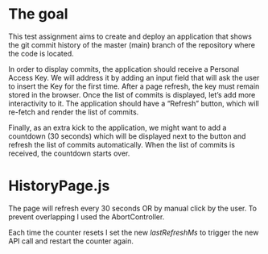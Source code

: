 # The goal
This test assignment aims to create and deploy an application that shows the git
commit history of the master (main) branch of the repository where the code is located.

In order to display commits, the application should receive a Personal Access Key. We will address it by adding an input field that will ask the user to insert the Key for the first time. After a page refresh, the key must remain stored in the browser.
Once the list of commits is displayed, let’s add more interactivity to it. The application should have a “Refresh” button, which will re-fetch and render the list of commits.

Finally, as an extra kick to the application, we might want to add a countdown (30 seconds) which will be displayed next to the button and refresh the list of commits automatically. When the list of commits is received, the countdown starts over.

# HistoryPage.js
The page will refresh every 30 seconds OR by manual click by the user.
To prevent overlapping I used the AbortController.

Each time the counter resets I set the new *lastRefreshMs* to trigger the new API call and restart the counter again.